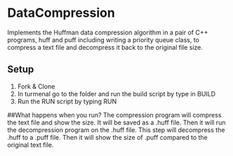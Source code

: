 # DataCompression
Implements the Huffman data compression algorithm in a pair of C++ programs, huff and puff including writing a priority queue class, to compress a text file and decompress it back to the original file size.

## Setup
1. Fork & Clone
2. In turmenal go to the folder and run the build script by type in BUILD
3. Run the RUN script by typing RUN

##What happens when you run?
The compression program will compress the text file and show the size. It will be saved as a .huff file. Then it will run the decompression program on the .huff file. This step will decompress the .huff to a .puff file. Then it will show the size of .puff compared to the original text file.
